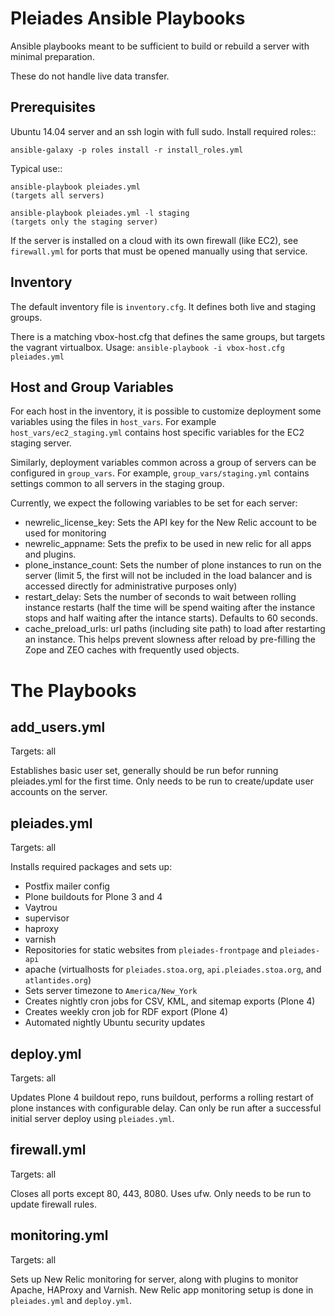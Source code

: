 Pleiades Ansible Playbooks
==========================

Ansible playbooks meant to be sufficient to build or rebuild a server with
minimal preparation.

These do not handle live data transfer.

Prerequisites
-------------

Ubuntu 14.04 server and an ssh login with full sudo. Install required roles::

    ansible-galaxy -p roles install -r install_roles.yml

Typical use::

    ansible-playbook pleiades.yml
    (targets all servers)

    ansible-playbook pleiades.yml -l staging
    (targets only the staging server)

If the server is installed on a cloud with its own firewall (like EC2), see
``firewall.yml`` for ports that must be opened manually using that service.

Inventory
---------

The default inventory file is ``inventory.cfg``.
It defines both live and staging groups.

There is a matching vbox-host.cfg that defines the same groups, but targets the vagrant virtualbox.
Usage: ``ansible-playbook -i vbox-host.cfg pleiades.yml``

Host and Group Variables
------------------------

For each host in the inventory, it is possible to customize deployment some
variables using the files in ``host_vars``. For example
``host_vars/ec2_staging.yml`` contains host specific variables for the EC2
staging server.

Similarly, deployment variables common across a group of servers can be
configured in ``group_vars``. For example, ``group_vars/staging.yml``
contains settings common to all servers in the staging group.

Currently, we expect the following variables to be set for
each server:

* newrelic_license_key: Sets the API key for the New Relic account to be used for 
  monitoring
* newrelic_appname: Sets the prefix to be used in new relic for all apps and
  plugins.
* plone_instance_count: Sets the number of plone instances to run on the
  server (limit 5, the first will not be included in the load balancer and is
  accessed directly for administrative purposes only)
* restart_delay: Sets the number of seconds to wait between rolling instance
  restarts (half the time will be spend waiting after the instance stops and 
  half waiting after the intance starts). Defaults to 60 seconds.
* cache_preload_urls: url paths (including site path) to load after restarting
  an instance. This helps prevent slowness after reload by pre-filling the
  Zope and ZEO caches with frequently used objects.

The Playbooks
=============

add_users.yml
-------------

Targets: all

Establishes basic user set, generally should be run befor running pleiades.yml
for the first time. Only needs to be run to create/update user accounts on the
server.

pleiades.yml
------------

Targets: all

Installs required packages and sets up:

* Postfix mailer config
* Plone buildouts for Plone 3 and 4
* Vaytrou
* supervisor
* haproxy
* varnish
* Repositories for static websites from ``pleiades-frontpage`` and ``pleiades-api``
* apache (virtualhosts for ``pleiades.stoa.org``, ``api.pleiades.stoa.org``, and ``atlantides.org``)
* Sets server timezone to ``America/New_York``
* Creates nightly cron jobs for CSV, KML, and sitemap exports (Plone 4)
* Creates weekly cron job for RDF export (Plone 4)
* Automated nightly Ubuntu security updates

deploy.yml
----------

Targets: all

Updates Plone 4 buildout repo, runs buildout, performs a rolling restart of
plone instances with configurable delay. Can only be run after a successful
initial server deploy using ``pleiades.yml``.

firewall.yml
------------

Targets: all

Closes all ports except 80, 443, 8080. Uses ufw. Only needs to be run to
update firewall rules.

monitoring.yml
--------------

Targets: all

Sets up New Relic monitoring for server, along with plugins to monitor Apache,
HAProxy and Varnish. New Relic app monitoring setup is done in
``pleiades.yml`` and ``deploy.yml``.
